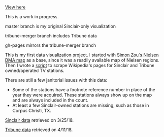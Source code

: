 [View here](https://calvinkosmatka.github.io/sinclair-visualization/)

This is a work in progress.

master branch is my original Sinclair-only visualization

tribune-merger branch includes Tribune data

gh-pages mirrors the tribune-merger branch

This is my first data visualization project. I started with [Simon Zou's Nielsen DMA map](https://github.com/simzou/nielsen-dma) as a base, since it was a readily available map of Nielsen regions. Then I wrote a [script](https://github.com/calvinkosmatka/table_scraper) to scrape Wikipedia's pages for Sinclair and Tribune owned/operated TV stations.

There are still a few janitorial issues with this data: 
* Some of the stations have a footnote reference number in place of the year they were acquired. These stations always show up on the map and are always included in the count.
* At least a few Sinclair-owned stations are missing, such as those in Corpus Christi, TX.

[Sinclair data](https://en.wikipedia.org/wiki/List_of_staions_owned_or_operated_by_Sinclair_Broadcast_Group) retrieved on 3/25/18. 

[Tribune data](https://en.wikipedia.org/wiki/Tribune_Broadcasting) retrieved on 4/11/18.
